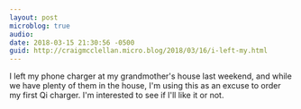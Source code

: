 ```yaml
---
layout: post
microblog: true
audio: 
date: 2018-03-15 21:30:56 -0500
guid: http://craigmcclellan.micro.blog/2018/03/16/i-left-my.html
---
```

I left my phone charger at my grandmother's house last weekend, and while we have plenty of them in the house, I'm using this as an excuse to order my first Qi charger. I'm interested to see if I'll like it or not.
